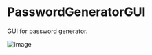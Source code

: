 # PasswordGeneratorGUI
 GUI for password generator.

![image](https://user-images.githubusercontent.com/89336149/140260206-f1dc5bbc-a3ed-4d58-90ef-2667069eed02.png)
